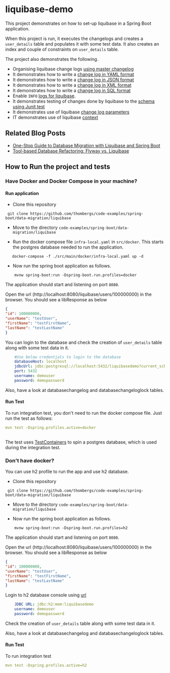 # liquibase-demo

This project demonstrates on how to set-up liquibase in a Spring Boot application.

When this project is run, it executes the changelogs and creates a `user_details` table and populates it with some test data.
It also creates an index and couple of constraints on `user_details` table.

The project also demonstrates the following.

* Organising liquibase change logs [using master changelog](src/main/resources/db/changelog/db.changelog-master.yaml)
* It demonstrates how to write a [change log in YAML format](src/main/resources/db/changelog/db.changelog-yaml-example.yaml)
* It demonstrates how to write a [change log in JSON format](src/main/resources/db/changelog/db.changelog-json-example.json)
* It demonstrates how to write a [change log in XML format](src/main/resources/db/changelog/db.changelog-xml-example.xml)
* It demonstrates how to write a [change log in SQL format](src/main/resources/db/changelog/db.changelog-sql-example.sql)
* Enable `INFO` [logs for liquibase](src/main/resources/application.yaml#L10-L12). 
* It demonstrates testing of changes done by liquibase to the [schema using Junit test](src/test/java/io/reflectoring/liquibase/adapter/datastore/UserRepositoryDockerProfileTest.java)
* It demonstrates use of liquibase [change log parameters](src/main/resources/db/changelog/db.changelog-yaml-example.yaml#L21-L33)
* IT demonstrates use of liquibase [context](src/main/resources/db/changelog/db.changelog-xml-example.xml#L5)

## Related Blog Posts

* [One-Stop Guide to Database Migration with Liquibase and Spring Boot](https://reflectoring.io/database-migration-spring-boot-liquibase/)
* [Tool-based Database Refactoring: Flyway vs. Liquibase](https://reflectoring.io/database-refactoring-flyway-vs-liquibase/)

## How to Run the project and tests

### Have Docker and Docker Compose in your machine?

#### Run application
- Clone this repository 

```
 git clone https://github.com/thombergs/code-examples/spring-boot/data-migration/liquibase
```
- Move to the directory `code-examples/spring-boot/data-migration/liquibase`

- Run the docker compose file `infra-local.yaml` in `src/docker`. This starts the postgres database needed to run the application.
```
   docker-compose -f ./src/main/docker/infra-local.yaml up -d
```
- Now run the spring boot application as follows.
```
    mvnw spring-boot:run -Dspring-boot.run.profiles=docker
```

The application should start and listening on port `8080`.

Open the url (http://localhost:8080/liquibase/users/100000000) in the browser. You should see a libResponse as below

```json
{
"id": 100000000,
"userName": "testUser",
"firstName": "testFirstName",
"lastName": "testLastName"
}
```

You can login to the database and check the creation of `user_details` table along with some test data in it. 
```yaml
    #Use below credentials to login to the database
    databaseHost: localhost
    jdbcUrl: jdbc:postgresql://localhost:5432/liquibasedemo?current_schema=public
    port: 5432
    username: demouser
    password: demopassword
```

Also, have a look at databasechangelog and databasechangeloglock tables.

#### Run Test
To run integration test, you don't need to run the docker compose file. Just run the test as follows:

```yaml
mvn test -Dspring.profiles.active=docker
 
```
The test uses [TestContainers](https://www.testcontainers.org/) to spin a postgres database, which is used during the integration test.

### Don't have docker?

You can use h2 profile to run the app and use h2 database.

- Clone this repository 

```
 git clone https://github.com/thombergs/code-examples/spring-boot/data-migration/liquibase
```
- Move to the directory `code-examples/spring-boot/data-migration/liquibase`

- Now run the spring boot application as follows.
```
    mvnw spring-boot:run -Dspring-boot.run.profiles=h2
```

The application should start and listening on port `8080`.

Open the url (http://localhost:8080/liquibase/users/100000000) in the browser. You should see a libResponse as below

```json
{
"id": 100000000,
"userName": "testUser",
"firstName": "testFirstName",
"lastName": "testLastName"
}
```

Login to h2 database console using [url](http://localhost:8080/liquibase/h2-console)

```yaml
    JDBC URL: jdbc:h2:mem:liquibasedemo
    username: demouser
    password: demopassword
```
Check the creation of `user_details` table along with some test data in it.

Also, have a look at databasechangelog and databasechangeloglock tables.

#### Run Test
To run integration test

```yaml
mvn test -Dspring.profiles.active=h2
 
```

